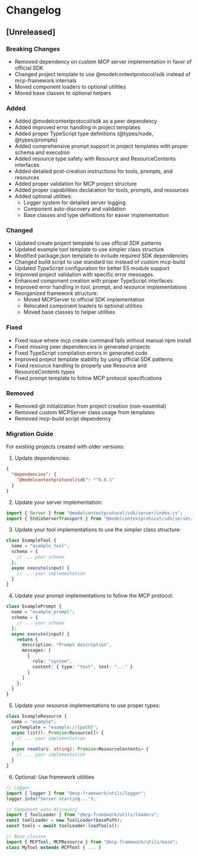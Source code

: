 # Changelog

## [Unreleased]

### Breaking Changes
- Removed dependency on custom MCP server implementation in favor of official SDK
- Changed project template to use @modelcontextprotocol/sdk instead of mcp-framework internals
- Moved component loaders to optional utilities
- Moved base classes to optional helpers

### Added
- Added @modelcontextprotocol/sdk as a peer dependency
- Added improved error handling in project templates
- Added proper TypeScript type definitions (@types/node, @types/prompts)
- Added comprehensive prompt support in project templates with proper schema and execution
- Added resource type safety with Resource and ResourceContents interfaces
- Added detailed post-creation instructions for tools, prompts, and resources
- Added proper validation for MCP project structure
- Added proper capabilities declaration for tools, prompts, and resources
- Added optional utilities:
  - Logger system for detailed server logging
  - Component auto-discovery and validation
  - Base classes and type definitions for easier implementation

### Changed
- Updated create project template to use official SDK patterns
- Updated example tool template to use simpler class structure
- Modified package.json template to include required SDK dependencies
- Changed build script to use standard tsc instead of custom mcp-build
- Updated TypeScript configuration for better ES module support
- Improved project validation with specific error messages
- Enhanced component creation with proper TypeScript interfaces
- Improved error handling in tool, prompt, and resource implementations
- Reorganized framework structure:
  - Moved MCPServer to official SDK implementation
  - Relocated component loaders to optional utilities
  - Moved base classes to helper utilities

### Fixed
- Fixed issue where mcp create command fails without manual npm install
- Fixed missing peer dependencies in generated projects
- Fixed TypeScript compilation errors in generated code
- Improved project template stability by using official SDK patterns
- Fixed resource handling to properly use Resource and ResourceContents types
- Fixed prompt template to follow MCP protocol specifications

### Removed
- Removed git initialization from project creation (non-essential)
- Removed custom MCPServer class usage from templates
- Removed mcp-build script dependency

### Migration Guide
For existing projects created with older versions:

1. Update dependencies:
```json
{
  "dependencies": {
    "@modelcontextprotocol/sdk": "^0.6.1"
  }
}
```

2. Update your server implementation:
```typescript
import { Server } from "@modelcontextprotocol/sdk/server/index.js";
import { StdioServerTransport } from "@modelcontextprotocol/sdk/server/stdio.js";
```

3. Update your tool implementations to use the simpler class structure:
```typescript
class ExampleTool {
  name = "example_tool";
  schema = {
    // ... your schema
  };
  async execute(input) {
    // ... your implementation
  }
}
```

4. Update your prompt implementations to follow the MCP protocol:
```typescript
class ExamplePrompt {
  name = "example_prompt";
  schema = {
    // ... your schema
  };
  async execute(input) {
    return {
      description: "Prompt description",
      messages: [
        {
          role: "system",
          content: { type: "text", text: "..." }
        }
      ]
    };
  }
}
```

5. Update your resource implementations to use proper types:
```typescript
class ExampleResource {
  name = "example";
  uriTemplate = "example://{path}";
  async list(): Promise<Resource[]> {
    // ... your implementation
  }
  async read(uri: string): Promise<ResourceContents> {
    // ... your implementation
  }
}
```

6. Optional: Use framework utilities
```typescript
// Logger
import { logger } from "@mcp-framework/utils/logger";
logger.info("Server starting...");

// Component auto-discovery
import { ToolLoader } from "@mcp-framework/utils/loaders";
const toolLoader = new ToolLoader(basePath);
const tools = await toolLoader.loadTools();

// Base classes
import { MCPTool, MCPResource } from "@mcp-framework/utils/base";
class MyTool extends MCPTool { ... }